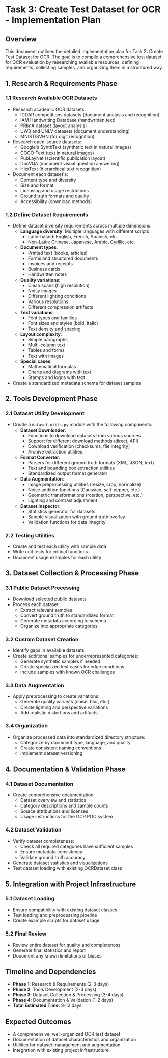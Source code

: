 # Task 3: Create Test Dataset for OCR - Implementation Plan

## Overview
This document outlines the detailed implementation plan for Task 3: Create Test Dataset for OCR. The goal is to compile a comprehensive test dataset for OCR evaluation by researching available resources, defining requirements, collecting samples, and organizing them in a structured way.

## 1. Research & Requirements Phase

### 1.1 Research Available OCR Datasets
- Research academic OCR datasets:
  - ICDAR competitions datasets (document analysis and recognition)
  - IAM Handwriting Database (handwritten text)
  - PRImA dataset (layout analysis)
  - UW3 and UNLV datasets (document understanding)
  - MNIST/SVHN (for digit recognition)
- Research open-source datasets:
  - Google's SynthText (synthetic text in natural images)
  - COCO-Text (text in natural images)
  - PubLayNet (scientific publication layout)
  - DocVQA (document visual question answering)
  - HierText (hierarchical text recognition)
- Document each dataset's:
  - Content type and diversity
  - Size and format
  - Licensing and usage restrictions
  - Ground truth formats and quality
  - Accessibility (download methods)

### 1.2 Define Dataset Requirements
- Define dataset diversity requirements across multiple dimensions:
  - **Language diversity**: Multiple languages with different scripts
    - Latin-based: English, French, Spanish, etc.
    - Non-Latin: Chinese, Japanese, Arabic, Cyrillic, etc.
  - **Document types**:
    - Printed text (books, articles)
    - Forms and structured documents
    - Invoices and receipts
    - Business cards
    - Handwritten notes
  - **Quality variations**:
    - Clean scans (high resolution)
    - Noisy images
    - Different lighting conditions
    - Various resolutions
    - Different compression artifacts
  - **Text variations**:
    - Font types and families
    - Font sizes and styles (bold, italic)
    - Text density and spacing
  - **Layout complexity**:
    - Simple paragraphs
    - Multi-column text
    - Tables and forms
    - Text with images
  - **Special cases**:
    - Mathematical formulas
    - Charts and diagrams with text
    - Stamps and logos with text
- Create a standardized metadata schema for dataset samples

## 2. Tools Development Phase

### 2.1 Dataset Utility Development
- Create a `dataset_utils.py` module with the following components:
  - **Dataset Downloader**:
    - Functions to download datasets from various sources
    - Support for different download methods (direct, API)
    - Download verification (checksums, file integrity)
    - Archive extraction utilities
  - **Format Converter**:
    - Parsers for different ground truth formats (XML, JSON, text)
    - Text and bounding box extraction utilities
    - Standardized output format generator
  - **Data Augmentation**:
    - Image preprocessing utilities (resize, crop, normalize)
    - Noise addition functions (Gaussian, salt-pepper, etc.)
    - Geometric transformations (rotation, perspective, etc.)
    - Lighting and contrast adjustment
  - **Dataset Inspector**:
    - Statistics generator for datasets
    - Sample visualization with ground truth overlay
    - Validation functions for data integrity

### 2.2 Testing Utilities
- Create and test each utility with sample data
- Write unit tests for critical functions
- Document usage examples for each utility

## 3. Dataset Collection & Processing Phase

### 3.1 Public Dataset Processing
- Download selected public datasets
- Process each dataset:
  - Extract relevant samples
  - Convert ground truth to standardized format
  - Generate metadata according to schema
  - Organize into appropriate categories

### 3.2 Custom Dataset Creation
- Identify gaps in available datasets
- Create additional samples for underrepresented categories:
  - Generate synthetic samples if needed
  - Create specialized test cases for edge conditions
  - Include samples with known OCR challenges

### 3.3 Data Augmentation
- Apply preprocessing to create variations:
  - Generate quality variants (noise, blur, etc.)
  - Create lighting and perspective variations
  - Add realistic distortions and artifacts

### 3.4 Organization
- Organize processed data into standardized directory structure:
  - Categorize by document type, language, and quality
  - Create consistent naming conventions
  - Implement dataset versioning

## 4. Documentation & Validation Phase

### 4.1 Dataset Documentation
- Create comprehensive documentation:
  - Dataset overview and statistics
  - Category descriptions and sample counts
  - Source attributions and licenses
  - Usage instructions for the OCR POC system

### 4.2 Dataset Validation
- Verify dataset completeness:
  - Check all required categories have sufficient samples
  - Ensure metadata consistency
  - Validate ground truth accuracy
- Generate dataset statistics and visualizations
- Test dataset loading with existing OCRDataset class

## 5. Integration with Project Infrastructure

### 5.1 Dataset Loading
- Ensure compatibility with existing dataset classes
- Test loading and preprocessing pipeline
- Create example scripts for dataset usage

### 5.2 Final Review
- Review entire dataset for quality and completeness
- Generate final statistics and report
- Document any known limitations or biases

## Timeline and Dependencies
- **Phase 1**: Research & Requirements (2-3 days)
- **Phase 2**: Tools Development (2-3 days)
- **Phase 3**: Dataset Collection & Processing (3-4 days)
- **Phase 4**: Documentation & Validation (1-2 days)
- **Total Estimated Time**: 8-12 days

## Expected Outcomes
- A comprehensive, well-organized OCR test dataset
- Documentation of dataset characteristics and organization
- Utilities for dataset management and augmentation
- Integration with existing project infrastructure 